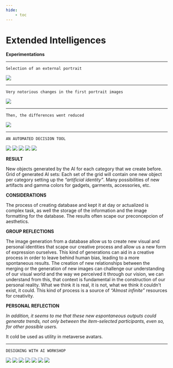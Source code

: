 ```yaml
---
hide:
    - toc
---
```


# Extended Intelligences

**Experimentations**

*********
    Selection of an external portrait
![](../images/ai/111a.jpg)
*********
    Very notorious changes in the first portrait images
![](../images/ai/111.jpg)
*********
    Then, the differences went reduced
![](../images/ai/112.gif)

*********
    AN AUTOMATED DECISION TOOL
![](../images/ai/120.jpg)
![](../images/ai/120a.jpg)
![](../images/ai/121.jpg)
![](../images/ai/122.jpg)
![](../images/ai/123.jpg)

**RESULT**

New objects generated by the AI for each category that we create before.
Grid of generated AI sets: Each set of the grid will contain one new object per category setting up the *“artificial identity”*.
Many possibilities of new artifacts and gamma colors for gadgets, garments, accessories, etc. 

**CONSIDERATIONS**

The process of creating database and kept it at day or actualized is complex task, as well the storage of the information and the image formatting for the database.
The results often scape our preconcepcion of aesthetics.

**GROUP REFLECTIONS**

The image generation from a database allow us to create new visual and personal identities that scape our creative process and allow us a new form of expression ourselves.
This kind of generations can aid in a creative process in order to leave behind human bias, leading to a more spontaneous results.
The creation of new relationships between the merging or the generation of new images can challenge our understanding of our visual world and the way we perceived it through our vision, we can understand from this, that context is fundamental in the construction of our personal reality. What we think it is real, it is not, what we think it couldn't exist, it could.
This kind of process is a source of *“Almost infinite”* resources for creativity.  

**PERSONAL REFLECTION**
>
*In addition, it seems to me that these new espontaneous outputs could generate trends, not only between the item-selected participants, even so, for other possible users.*

It cold be used as utility in metaverse avatars.
>

*********
    DESIGNING WITH AI WORKSHOP

![](../images/ai/200.jpg)
![](../images/ai/201.jpg)
![](../images/ai/202.jpg)
![](../images/ai/203.jpg)
![](../images/ai/204.jpg)
![](../images/ai/205.jpg)
![](../images/ai/206.jpg)
